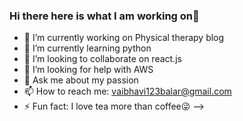 ### Hi there here is what I am working on👋

- 🔭 I’m currently working on Physical therapy blog
- 🌱 I’m currently learning python
- 👯 I’m looking to collaborate on react.js
- 🤔 I’m looking for help with AWS
- 💬 Ask me about my passion
- 📫 How to reach me: vaibhavi123balar@gmail.com
- ⚡ Fun fact: I love tea more than coffee😜
-->
